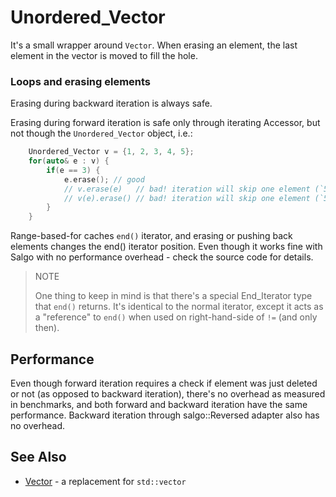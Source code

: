 Unordered_Vector
================
It's a small wrapper around `Vector`. When erasing an element, the last element in the vector is moved to fill the hole.

### Loops and erasing elements

Erasing during backward iteration is always safe.

Erasing during forward iteration is safe only through iterating Accessor, but not though the `Unordered_Vector` object, i.e.:

```cpp
	Unordered_Vector v = {1, 2, 3, 4, 5};
	for(auto& e : v) {
		if(e == 3) {
			e.erase(); // good
			// v.erase(e)   // bad! iteration will skip one element (`5` moved to `3`)
			// v(e).erase() // bad! iteration will skip one element (`5` moved to `3`)
		}
	}
```

Range-based-for caches `end()` iterator, and erasing or pushing back elements changes the end() iterator position. Even though it works fine with Salgo with no performance overhead - check the source code for details.

> NOTE
>
> One thing to keep in mind is that there's a special End_Iterator type that `end()` returns. It's identical to the normal iterator, except it acts as a "reference" to `end()` when used on right-hand-side of `!=` (and only then).




Performance
-----------
Even though forward iteration requires a check if element was just deleted or not (as opposed to backward iteration), there's no overhead as measured in benchmarks, and both forward and backward iteration have the same performance. Backward iteration through salgo::Reversed adapter also has no overhead.



See Also
--------
* [Vector](doc/VECTOR.md) - a replacement for `std::vector`
